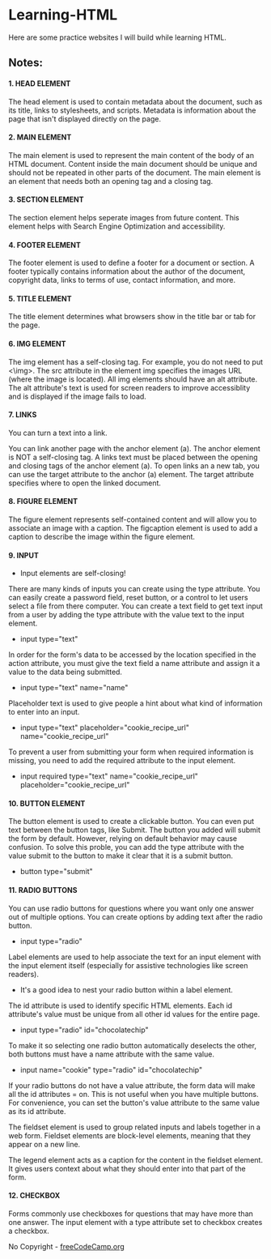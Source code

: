 # Learning-HTML
Here are some practice websites I will build while learning HTML.

## Notes: 

#### 1. HEAD ELEMENT
The head element is used to contain metadata about the document, such as its title, links to stylesheets, and scripts. Metadata is information about the page that isn't displayed directly on the page.

#### 2. MAIN ELEMENT
The main element is used to represent the main content of the body of an HTML document. Content inside the main document should be unique and should not be repeated in other parts of the document.
The main element is an element that needs both an opening tag and a closing tag.

#### 3. SECTION ELEMENT
The section element helps seperate images from future content. This element helps with Search Engine Optimization and accessibility. 

#### 4. FOOTER ELEMENT
The footer element is used to define a footer for a document or section. A footer typically contains information about the author of the document, copyright data, links to terms of use, contact information, and more.

#### 5. TITLE ELEMENT
The title element determines what browsers show in the title bar or tab for the page.

#### 6. IMG ELEMENT
The img element has a self-closing tag. For example, you do not need to put <\img>.
The src attribute in the element img specifies the images URL (where the image is located). 
All img elements should have an alt attribute. The alt attribute's text is used for screen readers to improve accessiblity and is displayed if the image fails to load.

#### 7. LINKS
You can turn a text into a link.

You can link another page with the anchor element (a). The anchor element is NOT a self-closing tag.
A links text must be placed between the opening and closing tags of the anchor element (a).
To open links an a new tab, you can use the target attribute to the anchor (a) element. The target attribute specifies where to open the linked document. 

#### 8. FIGURE ELEMENT
The figure element represents self-contained content and will allow you to associate an image with a caption.
The figcaption element is used to add a caption to describe the image within the figure element.

#### 9. INPUT  
- Input elements are self-closing!

There are many kinds of inputs you can create using the type attribute. 
You can easily create a password field, reset button, or a control to let users select a file from there computer.
You can create a text field to get text input from a user by adding the type attribute with the value text to the input element.
- input type="text"

In order for the form's data to be accessed by the location specified in the action attribute, you must give the text field a name attribute and assign it a value to the data being submitted.
- input type="text" name="name"

Placeholder text is used to give people a hint about what kind of information to enter into an input. 
- input type="text" placeholder="cookie_recipe_url" name="cookie_recipe_url"

To prevent a user from submitting your form when required information is missing, you need to add the required attribute to the input element.
- input required type="text" name="cookie_recipe_url" placeholder="cookie_recipe_url"

#### 10. BUTTON ELEMENT
The button element is used to create a clickable button. You can even put text between the button tags, like Submit.
The button you added will submit the form by default. However, relying on default behavior may cause confusion. 
To solve this proble, you can add the type attribute with the value submit to the button to make it clear that it is a submit button.
- button type="submit"

#### 11. RADIO BUTTONS
You can use radio buttons for questions where you want only one answer out of multiple options. You can create options by adding text after the radio button. 
- input type="radio"

Label elements are used to help associate the text for an input element with the input element itself (especially for assistive technologies like screen readers).
- It's a good idea to nest your radio button within a label element.

The id attribute is used to identify specific HTML elements. Each id attribute's value must be unique from all other id values for the entire page.
- input type="radio" id="chocolatechip"

To make it so selecting one radio button automatically deselects the other, both buttons must have a name attribute with the same value.
- input name="cookie" type="radio" id="chocolatechip"

If your radio buttons do not have a value attribute, the form data will make all the id attributes = on. This is not useful when you have multiple buttons. For convenience, you can set the button's value attribute to the same value as its id attribute.

The fieldset element is used to group related inputs and labels together in a web form. Fieldset elements are block-level elements, meaning that they appear on a new line.

The legend element acts as a caption for the content in the fieldset element. It gives users context about what they should enter into that part of the form.

#### 12. CHECKBOX

Forms commonly use checkboxes for questions that may have more than one answer. The input element with a type attribute set to checkbox creates a checkbox.

 <p>No Copyright - <a href="https://www.freecodecamp.org">freeCodeCamp.org</a></p>
